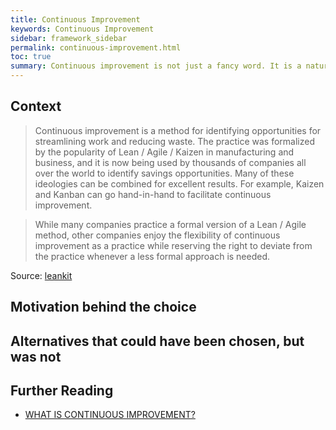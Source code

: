 ```yaml
---
title: Continuous Improvement
keywords: Continuous Improvement
sidebar: framework_sidebar
permalink: continuous-improvement.html
toc: true
summary: Continuous improvement is not just a fancy word. It is a natural process which aims to improve our current situation. We don’t want to work harder if we can achieve the same or better result by working smarter. In other words, we want to eliminate all work that isn’t absolutely necessary.
---
```


## Context
> Continuous improvement is a method for identifying opportunities for streamlining work and reducing waste. The practice was formalized by the popularity of Lean / Agile / Kaizen in manufacturing and business, and it is now being used by thousands of companies all over the world to identify savings opportunities. Many of these ideologies can be combined for excellent results. For example, Kaizen and Kanban can go hand-in-hand to facilitate continuous improvement.

> While many companies practice a formal version of a Lean / Agile method, other companies enjoy the flexibility of continuous improvement as a practice while reserving the right to deviate from the practice whenever a less formal approach is needed.

Source: [leankit](https://leankit.com/learn/kanban/continuous-improvement/)

## Motivation behind the choice

## Alternatives that could have been chosen, but was not

## Further Reading
* [WHAT IS CONTINUOUS IMPROVEMENT?](https://leankit.com/learn/kanban/continuous-improvement/)
